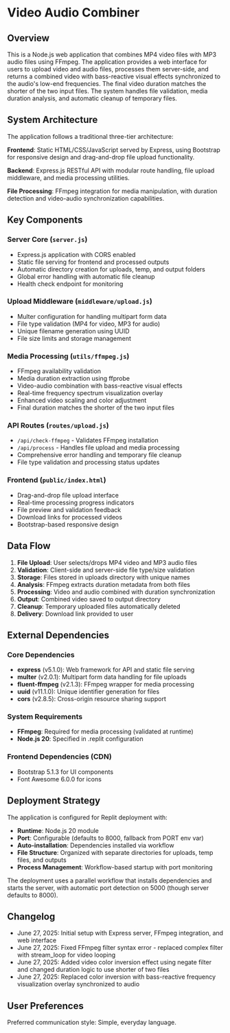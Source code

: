 # Video Audio Combiner

## Overview

This is a Node.js web application that combines MP4 video files with MP3 audio files using FFmpeg. The application provides a web interface for users to upload video and audio files, processes them server-side, and returns a combined video with bass-reactive visual effects synchronized to the audio's low-end frequencies. The final video duration matches the shorter of the two input files. The system handles file validation, media duration analysis, and automatic cleanup of temporary files.

## System Architecture

The application follows a traditional three-tier architecture:

**Frontend**: Static HTML/CSS/JavaScript served by Express, using Bootstrap for responsive design and drag-and-drop file upload functionality.

**Backend**: Express.js RESTful API with modular route handling, file upload middleware, and media processing utilities.

**File Processing**: FFmpeg integration for media manipulation, with duration detection and video-audio synchronization capabilities.

## Key Components

### Server Core (`server.js`)
- Express.js application with CORS enabled
- Static file serving for frontend and processed outputs
- Automatic directory creation for uploads, temp, and output folders
- Global error handling with automatic file cleanup
- Health check endpoint for monitoring

### Upload Middleware (`middleware/upload.js`)
- Multer configuration for handling multipart form data
- File type validation (MP4 for video, MP3 for audio)
- Unique filename generation using UUID
- File size limits and storage management

### Media Processing (`utils/ffmpeg.js`)
- FFmpeg availability validation
- Media duration extraction using ffprobe
- Video-audio combination with bass-reactive visual effects
- Real-time frequency spectrum visualization overlay
- Enhanced video scaling and color adjustment
- Final duration matches the shorter of the two input files

### API Routes (`routes/upload.js`)
- `/api/check-ffmpeg` - Validates FFmpeg installation
- `/api/process` - Handles file upload and media processing
- Comprehensive error handling and temporary file cleanup
- File type validation and processing status updates

### Frontend (`public/index.html`)
- Drag-and-drop file upload interface
- Real-time processing progress indicators
- File preview and validation feedback
- Download links for processed videos
- Bootstrap-based responsive design

## Data Flow

1. **File Upload**: User selects/drops MP4 video and MP3 audio files
2. **Validation**: Client-side and server-side file type/size validation
3. **Storage**: Files stored in uploads directory with unique names
4. **Analysis**: FFmpeg extracts duration metadata from both files
5. **Processing**: Video and audio combined with duration synchronization
6. **Output**: Combined video saved to output directory
7. **Cleanup**: Temporary uploaded files automatically deleted
8. **Delivery**: Download link provided to user

## External Dependencies

### Core Dependencies
- **express** (v5.1.0): Web framework for API and static file serving
- **multer** (v2.0.1): Multipart form data handling for file uploads
- **fluent-ffmpeg** (v2.1.3): FFmpeg wrapper for media processing
- **uuid** (v11.1.0): Unique identifier generation for files
- **cors** (v2.8.5): Cross-origin resource sharing support

### System Requirements
- **FFmpeg**: Required for media processing (validated at runtime)
- **Node.js 20**: Specified in .replit configuration

### Frontend Dependencies (CDN)
- Bootstrap 5.1.3 for UI components
- Font Awesome 6.0.0 for icons

## Deployment Strategy

The application is configured for Replit deployment with:

- **Runtime**: Node.js 20 module
- **Port**: Configurable (defaults to 8000, fallback from PORT env var)
- **Auto-installation**: Dependencies installed via workflow
- **File Structure**: Organized with separate directories for uploads, temp files, and outputs
- **Process Management**: Workflow-based startup with port monitoring

The deployment uses a parallel workflow that installs dependencies and starts the server, with automatic port detection on 5000 (though server defaults to 8000).

## Changelog

- June 27, 2025: Initial setup with Express server, FFmpeg integration, and web interface
- June 27, 2025: Fixed FFmpeg filter syntax error - replaced complex filter with stream_loop for video looping
- June 27, 2025: Added video color inversion effect using negate filter and changed duration logic to use shorter of two files
- June 27, 2025: Replaced color inversion with bass-reactive frequency visualization overlay synchronized to audio

## User Preferences

Preferred communication style: Simple, everyday language.